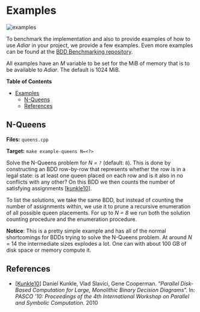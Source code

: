 # Examples
![examples](https://github.com/SSoelvsten/adiar/workflows/examples/badge.svg?branch=main)

To benchmark the implementation and also to provide examples of how to use
_Adiar_ in your project, we provide a few examples. Even more examples can be
found at the [BDD Benchmarking repository](https://github.com/SSoelvsten/bdd-benchmark).

All examples have an _M_ variable to be set for the MiB of memory that is to be
available to _Adiar_. The default is 1024 MiB.

<!-- markdown-toc start - Don't edit this section. Run M-x markdown-toc-refresh-toc -->
**Table of Contents**

- [Examples](#examples)
    - [N-Queens](#n-queens)
    - [References](#references)

<!-- markdown-toc end -->

## N-Queens

**Files:** `queens.cpp`

**Target:** `make example-queens N=<?>`

Solve the N-Queens problem for _N = `?`_ (default: `8`). This is done by
constructing an BDD row-by-row that represents whether the row is in a legal
state: is at least one queen placed on each row and is it also in no conflicts
with any other? On this BDD we then counts the number of satisfying
assignments [[kunkle10](#references)].

To list the solutions, we take the same BDD, but instead of counting the number
of assignments within, we use it to prune a recursive enumeration of all
possible queen placements. For up to _N = 8_ we run both the solution counting
procedure and the enumeration procedure.

**Notice**: This is a pretty simple example and has all of the normal
shortcomings for BDDs trying to solve the N-Queens problem. At around _N_ = 14
the intermediate sizes explodes a lot. One can with about 100 GB of disk space
or memory compute it.

## References

- [[Kunkle10](https://dl.acm.org/doi/abs/10.1145/1837210.1837222)] Daniel
  Kunkle, Vlad Slavici, Gene Cooperman. “_Parallel Disk-Based Computation for
  Large, Monolithic Binary Decision Diagrams_”. In: _PASCO '10: Proceedings of
  the 4th International Workshop on Parallel and Symbolic Computation_. 2010

